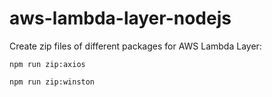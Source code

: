 # aws-lambda-layer-nodejs
Create zip files of different packages for AWS Lambda Layer:
```
npm run zip:axios
```
```
npm run zip:winston
```

